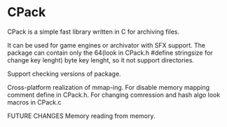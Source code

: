 # CPack
CPack is a simple fast library written in C for archiving files.

It can be used for game engines or archivator with SFX support.
The package can contain only the 64(look in CPack.h #define stringsize for change key lenght) byte key lenght, so it not support directories.

Support checking versions of package.

Cross-platform realization of mmap-ing. For disable memory mapping comment define in CPack.h.
For changing comression and hash algo look macros in CPack.c 

FUTURE CHANGES
Memory reading from memory.
